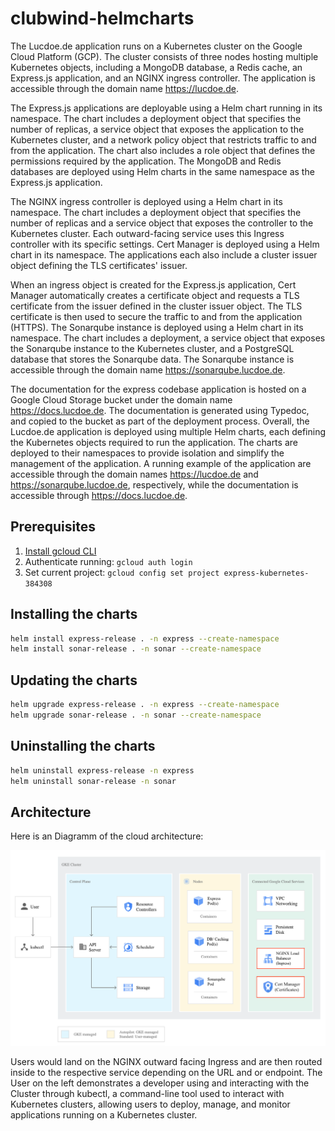 # clubwind-helmcharts

The Lucdoe.de application runs on a Kubernetes cluster on the Google Cloud Platform (GCP). The cluster consists of three nodes hosting multiple Kubernetes objects, including a MongoDB database, a Redis cache, an Express.js application, and an NGINX ingress controller. The application is accessible through the domain name https://lucdoe.de.

The Express.js applications are deployable using a Helm chart running in its namespace. The chart includes a deployment object that specifies the number of replicas, a service object that exposes the application to the Kubernetes cluster, and a network policy object that restricts traffic to and from the application. The chart also includes a role object that defines the permissions required by the application.
The MongoDB and Redis databases are deployed using Helm charts in the same namespace as the Express.js application.

The NGINX ingress controller is deployed using a Helm chart in its namespace. The chart includes a deployment object that specifies the number of replicas and a service object that exposes the controller to the Kubernetes cluster. Each outward-facing service uses this Ingress controller with its specific settings.
Cert Manager is deployed using a Helm chart in its namespace. The applications each also include a cluster issuer object defining the TLS certificates' issuer.

When an ingress object is created for the Express.js application, Cert Manager automatically creates a certificate object and requests a TLS certificate from the issuer defined in the cluster issuer object. The TLS certificate is then used to secure the traffic to and from the application (HTTPS).
The Sonarqube instance is deployed using a Helm chart in its namespace. The chart includes
a deployment,
a service object that exposes the Sonarqube instance to the Kubernetes cluster, and
a PostgreSQL database that stores the Sonarqube data.
The Sonarqube instance is accessible through the domain name https://sonarqube.lucdoe.de.

The documentation for the express codebase application is hosted on a Google Cloud Storage bucket under the domain name https://docs.lucdoe.de. The documentation is generated using Typedoc, and copied to the bucket as part of the deployment process.
Overall, the Lucdoe.de application is deployed using multiple Helm charts, each defining the Kubernetes objects required to run the application. The charts are deployed to their namespaces to provide isolation and simplify the management of the application. A running example of the application are accessible through the domain names https://lucdoe.de and https://sonarqube.lucdoe.de, respectively, while the documentation is accessible through https://docs.lucdoe.de.

## Prerequisites

1. [Install gcloud CLI](https://cloud.google.com/sdk/docs/install)
2. Authenticate running: `gcloud auth login`
3. Set current project: `gcloud config set project express-kubernetes-384308`

## Installing the charts
```bash
helm install express-release . -n express --create-namespace
helm install sonar-release . -n sonar --create-namespace
```

## Updating the charts
```bash
helm upgrade express-release . -n express --create-namespace
helm upgrade sonar-release . -n sonar --create-namespace
```

## Uninstalling the charts
```bash
helm uninstall express-release -n express
helm uninstall sonar-release -n sonar
```

## Architecture

Here is an Diagramm of the cloud architecture:

![Architecture](https://github.com/lucdoe/clubwind-helmcharts/blob/main/Cloud-Diagram.png?raw=true)

Users would land on the NGINX outward facing Ingress and are then routed inside to the respective service depending on the URL and or endpoint. The User on the left demonstrates a developer using and interacting with the Cluster through kubectl, a command-line tool used to interact with Kubernetes clusters, allowing users to deploy, manage, and monitor applications running on a Kubernetes cluster.

